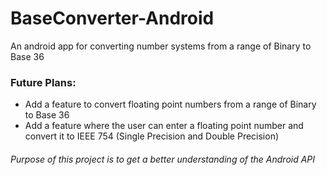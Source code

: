 # BaseConverter-Android
 An android app for converting number systems from a range of Binary to Base 36<br/>
 
 ### Future Plans:
 - Add a feature to convert floating point numbers from a range of Binary to Base 36
 - Add a feature where the user can enter a floating point number and convert it to IEEE 754 (Single Precision and Double Precision)
 
 ###### Purpose of this project is to get a better understanding of the Android API
